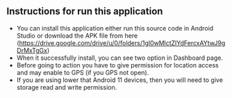 ## Instructions for run this application
- You can install this application either run this source code in Android Studio or download the APK file from here (https://drive.google.com/drive/u/0/folders/1gl0wMlctZlYdFercxAYtwJ9gDrMxTgGx)
- When it successfully install, you can see two option in Dashboard page.
- Before going to action you have to give permission for location access and may enable to GPS (if you GPS not open).
- If you are using lower that Android 11 devices, then you will need to give storage read and write permission.

